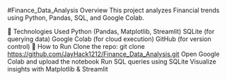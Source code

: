 #Finance_Data_Analysis
 Overview
This project analyzes Financial trends using Python, Pandas, SQL, and Google Colab.

🔹 Technologies Used
Python (Pandas, Matplotlib, Streamlit)
SQLite (for querying data)
Google Colab (for cloud execution)
GitHub (for version control)
🔹 How to Run
Clone the repo: git clone https://github.com/JayHack1212/Finance_Data_Analysis.git
Open Google Colab and upload the notebook
Run SQL queries using SQLite
Visualize insights with Matplotlib & Streamlit 
